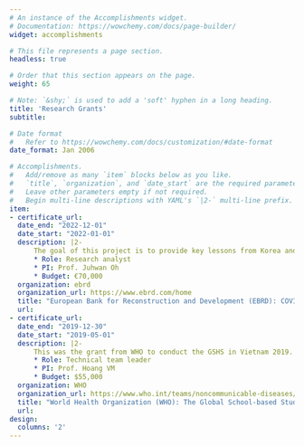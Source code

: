 ```yaml
---
# An instance of the Accomplishments widget.
# Documentation: https://wowchemy.com/docs/page-builder/
widget: accomplishments

# This file represents a page section.
headless: true

# Order that this section appears on the page.
weight: 65

# Note: `&shy;` is used to add a 'soft' hyphen in a long heading.
title: 'Research Grants'
subtitle:

# Date format
#   Refer to https://wowchemy.com/docs/customization/#date-format
date_format: Jan 2006

# Accomplishments.
#   Add/remove as many `item` blocks below as you like.
#   `title`, `organization`, and `date_start` are the required parameters.
#   Leave other parameters empty if not required.
#   Begin multi-line descriptions with YAML's `|2-` multi-line prefix.
item:
- certificate_url: 
  date_end: "2022-12-01"
  date_start: "2022-01-01"
  description: |2-
      The goal of this project is to provide key lessons from Korea and other Asia countries' experiences in terms of public health strategy, planning, preparedness, and response to the COVID-19 epidemic.
      * Role: Research analyst 
      * PI: Prof. Juhwan Oh
      * Budget: €70,000
  organization: ebrd
  organization_url: https://www.ebrd.com/home
  title: "European Bank for Reconstruction and Development (EBRD): COVID-19 Response and Preparedness Capacity TC Support for Healthcare Sector"
  url: 
- certificate_url: 
  date_end: "2019-12-30"
  date_start: "2019-05-01"
  description: |2-
      This was the grant from WHO to conduct the GSHS in Vietnam 2019. The GSHS 2019 is the national survey to measure and assess the behavioural risk factors and protective factors in 10 key areas among young people aged 13 to 17 years. I was the leader of technical team of this project.
      * Role: Technical team leader
      * PI: Prof. Hoang VM
      * Budget: $55,000
  organization: WHO
  organization_url: https://www.who.int/teams/noncommunicable-diseases/surveillance/systems-tools/global-school-based-student-health-survey
  title: "World Health Organization (WHO): The Global School-based Student Health Survey (GSHS) in Vietnam 2019"
  url: 
design:
  columns: '2' 
---
```

